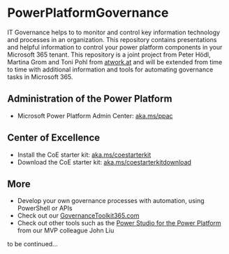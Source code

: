 # PowerPlatformGovernance

IT Governance helps to to monitor and control key information technology and processes in an organization. This repository contains presentations and helpful information to control your power platform components in your Microsoft 365 tenant. This repository is a joint project from Peter Hödl, Martina Grom and Toni Pohl from [atwork.at](https://www.atwork-it.com/) and will be extended from time to time with additional information and tools for automating governance tasks in Microsoft 365.

## Administration of the Power Platform

- Microsoft Power Platform Admin Center: [aka.ms/ppac](aka.ms/ppac)

## Center of Excellence

- Install the  CoE starter kit: [aka.ms/coestarterkit](aka.ms/coestarterkit)
- Download the CoE starter kit: [aka.ms/coestarterkitdownload](aka.ms/coestarterkitdownload)

## More

- Develop your own governance processes with automation, using PowerShell or APIs
- Check out our [GovernanceToolkit365.com](https://governancetoolkit365.com/)
- Check out other tools such as the [Power Studio for the Power Platform](https://flowstudio.app/) from our MVP colleague John Liu

to be continued...
